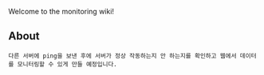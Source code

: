 Welcome to the monitoring wiki!

## About
```
다른 서버에 ping을 보낸 후에 서버가 정상 작동하는지 안 하는지를 확인하고 웹에서 데이터를 모니터링할 수 있게 만들 예정입니다.
```
<br/><br/>